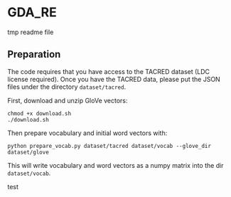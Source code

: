 # GDA_RE
tmp readme file


## Preparation
The code requires that you have access to the TACRED dataset (LDC license required). Once you have the TACRED data, please put the JSON files under the directory `dataset/tacred`.

First, download and unzip GloVe vectors:
```shell
chmod +x download.sh
./download.sh
```

Then prepare vocabulary and initial word vectors with:
```shell
python prepare_vocab.py dataset/tacred dataset/vocab --glove_dir dataset/glove
```
This will write vocabulary and word vectors as a numpy matrix into the dir `dataset/vocab`.


test